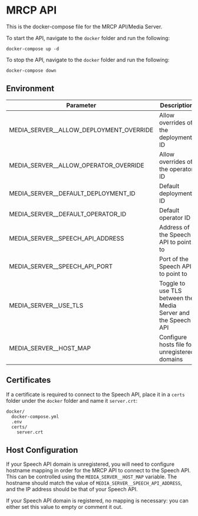 # MRCP API

This is the docker-compose file for the MRCP API/Media Server.

To start the API, navigate to the `docker` folder and run the following:
```shell
docker-compose up -d
```
To stop the API, navigate to the `docker` folder and run the following:
```shell
docker-compose down
```

## Environment

| Parameter                               | Description                                                   | Default                              |
|-----------------------------------------|---------------------------------------------------------------|--------------------------------------|
| MEDIA_SERVER__ALLOW_DEPLOYMENT_OVERRIDE | Allow overrides of the deployment ID                          | false                                |
| MEDIA_SERVER__ALLOW_OPERATOR_OVERRIDE   | Allow overrides of the operator ID                            | false                                |
| MEDIA_SERVER__DEFAULT_DEPLOYMENT_ID     | Default deployment ID                                         | enter-your-specific-deployment-id    |
| MEDIA_SERVER__DEFAULT_OPERATOR_ID       | Default operator ID                                           | 00000000-0000-0000-0000-000000000000 |
| MEDIA_SERVER__SPEECH_API_ADDRESS        | Address of the Speech API to point to                         | speech-api.testmachine.com           |
| MEDIA_SERVER__SPEECH_API_PORT           | Port of the Speech API to point to                            | 8080                                 |
| MEDIA_SERVER__USE_TLS                   | Toggle to use TLS between the Media Server and the Speech API | false                                |
| MEDIA_SERVER__HOST_MAP                  | Configure hosts file for unregistered domains                 | speech-api.testmachine.com:127.0.0.1 |

## Certificates
If a certificate is required to connect to the Speech API, place it in a `certs` folder under the `docker` folder and
name it `server.crt`:
```text
docker/
  docker-compose.yml
  .env
  certs/
    server.crt
```

## Host Configuration
If your Speech API domain is unregistered, you will need to configure hostname
mapping in order for the MRCP API to connect to the Speech API. This can be
controlled using the `MEDIA_SERVER__HOST_MAP` variable. The hostname should
match the value of `MEDIA_SERVER__SPEECH_API_ADDRESS`, and the IP address
should be that of your Speech API.

If your Speech API domain is registered, no mapping is necessary: you can
either set this value to empty or comment it out.
